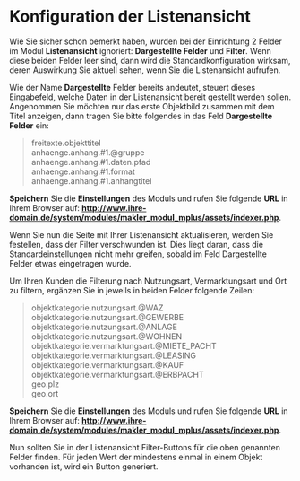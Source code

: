 # Konfiguration der Listenansicht

Wie Sie sicher schon bemerkt haben, wurden bei der Einrichtung 2 Felder im Modul **Listenansicht**
ignoriert: **Dargestellte Felder** und **Filter**. Wenn diese beiden Felder leer sind, dann wird die Standardkonfiguration
wirksam, deren Auswirkung Sie aktuell sehen, wenn Sie die Listenansicht aufrufen.

Wie der Name **Dargestellte** Felder bereits andeutet, steuert dieses Eingabefeld, welche Daten in der Listenansicht bereit gestellt werden sollen. Angenommen Sie möchten nur das erste Objektbild zusammen mit dem Titel anzeigen, dann tragen Sie bitte folgendes in das Feld **Dargestellte Felder** ein:

>freitexte.objekttitel<br>
anhaenge.anhang.#1.@gruppe<br>
anhaenge.anhang.#1.daten.pfad<br>
anhaenge.anhang.#1.format<br>
anhaenge.anhang.#1.anhangtitel

**Speichern** Sie die **Einstellungen** des Moduls und rufen Sie folgende **URL** in Ihrem Browser auf: **http://www.ihre-domain.de/system/modules/makler_modul_mplus/assets/indexer.php**.

Wenn Sie nun die Seite mit Ihrer Listenansicht aktualisieren, werden Sie festellen, dass der Filter verschwunden ist. Dies liegt daran, dass die Standardeinstellungen nicht mehr greifen, sobald im Feld Dargestellte Felder etwas eingetragen wurde.

Um Ihren Kunden die Filterung nach Nutzungsart, Vermarktungsart und Ort zu filtern, ergänzen Sie in jeweils in beiden Felder folgende Zeilen:

>objektkategorie.nutzungsart.@WAZ<br>
objektkategorie.nutzungsart.@GEWERBE<br>
objektkategorie.nutzungsart.@ANLAGE<br>
objektkategorie.nutzungsart.@WOHNEN<br>
objektkategorie.vermarktungsart.@MIETE_PACHT<br>
objektkategorie.vermarktungsart.@LEASING<br>
objektkategorie.vermarktungsart.@KAUF<br>
objektkategorie.vermarktungsart.@ERBPACHT<br>
geo.plz<br>
geo.ort

**Speichern** Sie die **Einstellungen** des Moduls und rufen Sie folgende **URL** in Ihrem Browser auf: **http://www.ihre-domain.de/system/modules/makler_modul_mplus/assets/indexer.php**.

Nun sollten Sie in der Listenansicht Filter-Buttons für die oben genannten Felder finden. Für jeden Wert der mindestens einmal in einem Objekt vorhanden ist, wird ein Button generiert.
